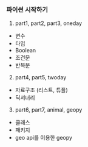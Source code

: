 ### 파이썬 시작하기
1. part1, part2, part3, oneday
- 변수
- 타입
- Boolean
- 조건문
- 반복문

2. part4, part5, twoday
- 자료구조 (리스트, 튜플)
- 딕셔너리

3. part6, part7, animal, geopy
- 클래스
- 패키지
- geo api를 이용한 geopy
